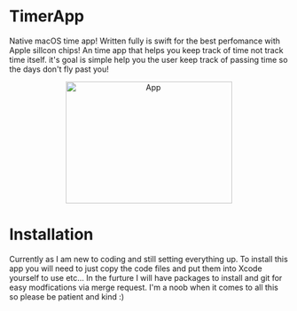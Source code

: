 # TimerApp

Native macOS time app! Written fully is swift for the best perfomance with Apple sillcon chips! An time app that helps you keep track of time not track time itself. it's goal is simple help you the user keep track of passing time so the days don't fly past you! 

<p align="center">
  <img width="300" height="220" alt="App" src="https://github.com/user-attachments/assets/9f655a44-f14a-477d-8666-e93ac83671c8" />
</p>

# Installation

Currently as I am new to coding and still setting everything up. To install this app you will need to just copy the code files and put them into Xcode yourself to use etc... In the furture I will have packages to install and git for easy modfications via merge request. I'm a noob when it comes to all this so please be patient and kind :)
